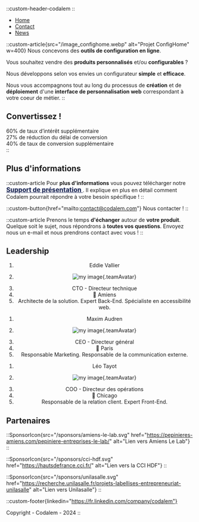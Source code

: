 ::custom-header-codalem
::

<nav class="bg-codalem-blue pb-3 mb-0">
  <ul class="flex flex-wrap justify-center gap-x-20">
    <li>
      <a class="no-underline hover:text-blue-200 text-lg" href="/">Home</a>
    </li>
    <li>
      <a class="no-underline hover:text-blue-200 text-lg" href="/#plus-dinformations">Contact</a>
    </li>
    <li>
      <a class="no-underline hover:text-blue-200 text-lg" target="_blank" href="https://fr.linkedin.com/company/codalem">News</a>
    </li>
  </ul>
</nav>

::custom-article{src="/image_confighome.webp" alt="Projet ConfigHome" w=400}
Nous concevons des **outils de configuration en ligne**.

Vous souhaitez vendre des **produits personnalisés** et/ou **configurables** ?

Nous développons selon vos envies un configurateur **simple** et **efficace**.

Nous vous accompagnons tout au long du processus de **création** et de **déploiement** d'une **interface de personnalisation web** correspondant à votre coeur de métier.
::

<h2 class="reverse">
Convertissez !
</h2>

<div class="bg-codalem-blue flex flex-center justify-center flex-wrap pb-10 gap-20">
  <div class="flex flex-col items-center">
    <span class="text-6xl font-bold">60%</span>
    <span>de taux d’intérêt supplémentaire</span>
  </div>
  <div class="flex flex-col items-center">
    <span class="text-6xl font-bold">27%</span>
    <span>de réduction du délai de conversion</span>
  </div>
  <div class="flex flex-col items-center">
    <span class="text-6xl font-bold">40%</span>
    <span>de taux de conversion supplémentaire</span>
  </div>
</div>
::


## Plus d'informations

::custom-article
Pour **plus d'informations** vous pouvez télécharger notre
<a style="color: #222d5a; font-weight: 800; font-size: 1.2em" href="/Deck_CODALEM.pdf">
<custom-icon src="/assets/icons/download.svg" class="downloadIcon"></custom-icon>
Support de présentation
</a>.
Il explique en plus en détail comment Codalem pourrait répondre à votre besoin spécifique !
::

::custom-button{href="mailto:contact@codalem.com"}
<custom-icon src="/assets/icons/envelope.svg"></custom-icon>
Nous contacter !
::

::custom-article
Prenons le temps **d'échanger** autour de **votre produit**. Quelque soit le sujet, nous répondrons à **toutes vos questions**.
Envoyez nous un e-mail et nous prendrons contact avec vous !
::


<h2 class="reverse">
Leadership
</h2>

<div class="flex flex-wrap bg-codalem-blue w-full justify-around px-5 pb-7 gap-5">
  <ol class="w-1/4 min-w-32 text-center justify-center align-middle" style="text-align: -webkit-center">
    <li class="font-bold text-lg">Eddie Vallier</li>
    <li>

![my image](/team/eddie.webp){.teamAvatar}

  </li>
    <li>CTO - Directeur technique</li>
    <li>📍 Amiens</li>
    <li>Architecte de la solution. Expert Back-End. Spécialiste en accessibilité web.</li>
  </ol>

  <ol class="w-1/4 min-w-32 text-center justify-center align-middle" style="text-align: -webkit-center">
    <li class="font-bold text-lg">Maxim Audren</li>
    <li>

![my image](/team/maxim.webp){.teamAvatar}

  </li>
    <li>CEO - Directeur général</li>
    <li>📍 Paris</li>
    <li>Responsable Marketing. Responsable de la communication externe.</li>
  </ol>

  <ol class="w-1/4 min-w-32 text-center justify-center align-middle" style="text-align: -webkit-center">
    <li class="font-bold text-lg">Léo Tayot</li>
    <li>

![my image](/team/leo.webp){.teamAvatar}

  </li>
    <li>COO - Directeur des opérations</li>
    <li>📍 Chicago</li>
    <li>Responsable de la relation client. Expert Front-End.</li>
  </ol>

</div>

## Partenaires

<div class="flex flex-wrap justify-center items-center gap-x-10 mx-24">

::SponsorIcon{src="/sponsors/amiens-le-lab.svg" href="https://pepinieres-amiens.com/pepiniere-entreprises-le-lab/" alt="Lien vers Amiens Le Lab"}
::

::SponsorIcon{src="/sponsors/cci-hdf.svg" href="https://hautsdefrance.cci.fr/" alt="Lien vers la CCI HDF"}
::

::SponsorIcon{src="/sponsors/unilasalle.svg" href="https://recherche.unilasalle.fr/projets-labellises-entrepreneuriat-unilasalle" alt="Lien vers Unilasalle"}
::

</div>

::custom-footer{linkedin="https://fr.linkedin.com/company/codalem"}

Copyright - Codalem - 2024
::

<style scoped>
.downloadIcon img {
  width: 22px;
  vertical-align: text-bottom;
  margin: 0px 3px 0px 5px;
}
</style>
